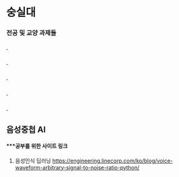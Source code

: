 # 숭실대
### 전공 및 교양 과제들
##### .
##### .
##### .
##### .
##### .
## 음성중첩 AI

#### ***공부를 위한 사이트 링크

1. 음성인식 딥러닝
https://engineering.linecorp.com/ko/blog/voice-waveform-arbitrary-signal-to-noise-ratio-python/
